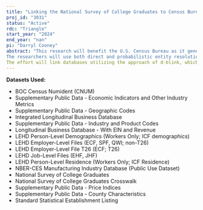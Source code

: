 ```yaml
---
title: "Linking the National Survey of College Graduates to Census Bureau Employer Data"
proj_id: "3031"
status: "Active"
rdc: "Triangle"
start_year: "2024"
end_year: "nan"
pi: "Darryl Cooney"
abstract: "This research will benefit the U.S. Census Bureau as it generates population estimates during the  process of: (1) improving the linkage methodology for two types of Census Bureau-collected surveys; (2) linking currently unlinked data from the National Survey of College Graduates (NSCG) to the Census Bureau's internal business data, providing new information on foreign-born scientists and engineers; and (3) comparing two parallel linking processes for matching the NSCG data to the Census Bureau's business data and Longitudinal Employer-Household Dynamics (LEHD) program data.
The researchers will use both direct and probabilistic entity resolution (i.e., record linkage) to match employer information in the NSCG to U.S. Census Bureau employer records, using data from the LEHD and County Business Patterns Business Register (CBPBR) for employer matching. The Longitudinal Business Database (LBD) will be used to assist with the matching effort, especially in terms of tracking establishments and firms over time. Links between the NSCG and LBD/CBPBR will be performed probabilistically based on employer information reported in the NSCG. Links between the NSCG and LEHD data will be made directly at the employee-level using Protected Identification Key (PIK) information available in both data sources. For cases where a PIK match can be made,  the accuracy of these "employee" matches can be straightforwardly compared at employer-level since both linking processes can be employed side-by-side. Correspondingly, one Census benefit of the project will be the comparison of the accuracy for the two methods as well as verification of one process (when possible) through use of the other. The end result will ultimately enable data-driven analysis of foreign-born scientist and engineer (FBSE) employment in the context of immigration status, degree fields, and industry sectors, improving the analytic utility of the NSCG data for future users. Moreover, the Census Bureau's LEHD and LBD data, as well as other business data that can be linked to the LBD, will be enhanced going forward through the ability to link those data sources to the NSCG. The researchers will provide the Bureau with a technical memorandum summarizing the results of the linking process, and comparisons made during that process, to summarize the benefits provided.
The effort will link databases utilizing the approach of d-blink, which proposes a scalable unsupervised joint approach for blocking and entity resolution. This approach will handle missing information and will be more accurate in situations where firm ownership, names or addresses change over time. The d-blink approach can also simultaneously merge more than two databases, is based on Bayesian methods and is less sensitive to the choice of matching threshold and will provide uncertainty quantification from the entity resolution process. In contrast to existing methods for canonicalization, our proposed approach does not rely on training data and can handle categorical, ordinal, and numerical attributes. By performing each stage--entity resolution, canonicalization, and downstream task--in a Bayesian framework, uncertainty is propagated throughout and properly accounted for when reaching final conclusions. This statistical solution will enable data-driven analysis of foreign-born scientist and engineer (FBSE) employment in the context of their immigration status, degree fields, and the industry sectors in which they are employed. The research will ultimately improve the analytic utility of the NSCG data for Census Bureau stakeholders, both internal and external."
---
```


**Datasets Used:**

  - BOC Census Numident (CNUM) 
  - Supplementary Public Data - Economic Indicators and Other Industry Metrics 
  - Supplementary Public Data - Geographic Codes 
  - Integrated Longitudinal Business Database 
  - Supplementary Public Data - Industry and Product Codes 
  - Longitudinal Business Database - With EIN and Revenue 
  - LEHD Person-Level Demographics (Workers Only; ICF demographics) 
  - LEHD Employer-Level Files (ECF, SPF, QWI; non-T26) 
  - LEHD Employer-Level File T26 (ECF; T26) 
  - LEHD Job-Level Files (EHF, JHF) 
  - LEHD Person-Level Residence (Workers Only; ICF Residence) 
  - NBER-CES Manufacturing Industry Database (Public Use Dataset) 
  - National Survey of College Graduates 
  - National Survey of College Graduates Crosswalk 
  - Supplementary Public Data - Price Indices 
  - Supplementary Public Data - County Characteristics 
  - Standard Statistical Establishment Listing 

